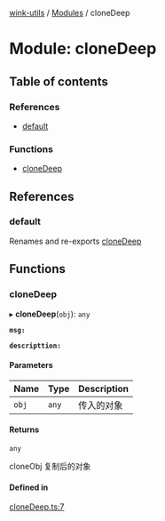 [wink-utils](../README.md) / [Modules](../modules.md) / cloneDeep

# Module: cloneDeep

## Table of contents

### References

- [default](cloneDeep.md#default)

### Functions

- [cloneDeep](cloneDeep.md#clonedeep)

## References

### default

Renames and re-exports [cloneDeep](cloneDeep.md#clonedeep)

## Functions

### cloneDeep

▸ **cloneDeep**(`obj`): `any`

**`msg:`**

**`descripttion:`**

#### Parameters

| Name | Type | Description |
| :------ | :------ | :------ |
| `obj` | `any` | 传入的对象 |

#### Returns

`any`

cloneObj 复制后的对象

#### Defined in

[cloneDeep.ts:7](https://github.com/huahuahuahuahuahua/wink-utils/blob/afe7fd1/src/cloneDeep.ts#L7)
